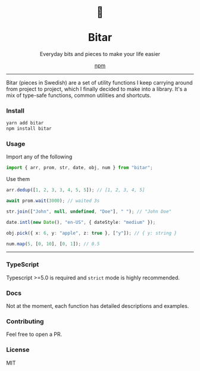 <h1 align="center">🧩<br/><br/>Bitar</h1>
<p align="center">Everyday bits and pieces to make your life easier</p>
<div align="center">
  <a href="https://www.npmjs.com/package/bitar">npm</a>
</div>

<hr>

Bitar (pieces in Swedish) are a set of utility functions I keep carrying around from project to project, which I finally decided to make into a library. It's a mix of type-safe functions, common utilities and shortcuts.


### Install

```sh
yarn add bitar
npm install bitar
```

### Usage

Import any of the following

```ts
import { arr, prom, str, date, obj, num } from "bitar";
```

Use them

```ts
arr.dedup([1, 2, 3, 3, 4, 5, 5]); // [1, 2, 3, 4, 5]

await prom.wait(3000); // waited 3s

str.join(["John", null, undefined, "Doe"], " "); // "John Doe"

date.intl(new Date(), "en-US", { dateStyle: "medium" });

obj.pick({ x: 6, y: "apple", z: true }, ["y"]); // { y: string }

num.map(5, [0, 10], [0, 1]); // 0.5
```

---

### TypeScript

Typescript >=5.0 is required and `strict` mode is highly recommended.

### Docs

Not at the moment, each function has detailed descriptions and examples.

### Contributing

Feel free to open a PR.

### License

MIT
